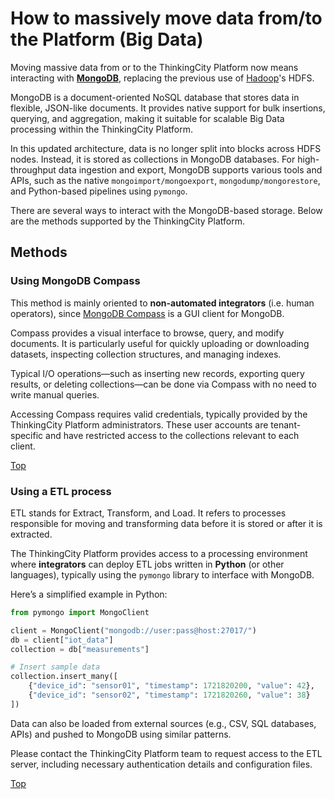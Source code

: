 # <a name="top"></a>How to massively move data from/to the Platform (Big Data)
Moving massive data from or to the ThinkingCity Platform now means interacting with [**MongoDB**](https://www.mongodb.com), replacing the previous use of [Hadoop](http://hadoop.apache.org/)'s HDFS.

MongoDB is a document-oriented NoSQL database that stores data in flexible, JSON-like documents. It provides native support for bulk insertions, querying, and aggregation, making it suitable for scalable Big Data processing within the ThinkingCity Platform.

In this updated architecture, data is no longer split into blocks across HDFS nodes. Instead, it is stored as collections in MongoDB databases. For high-throughput data ingestion and export, MongoDB supports various tools and APIs, such as the native `mongoimport/mongoexport`, `mongodump/mongorestore`, and Python-based pipelines using `pymongo`.

There are several ways to interact with the MongoDB-based storage. Below are the methods supported by the ThinkingCity Platform.


## Methods
### Using MongoDB Compass
This method is mainly oriented to **non-automated integrators** (i.e. human operators), since [MongoDB Compass](https://www.mongodb.com/products/compass) is a GUI client for MongoDB.

Compass provides a visual interface to browse, query, and modify documents. It is particularly useful for quickly uploading or downloading datasets, inspecting collection structures, and managing indexes.

Typical I/O operations—such as inserting new records, exporting query results, or deleting collections—can be done via Compass with no need to write manual queries.

Accessing Compass requires valid credentials, typically provided by the ThinkingCity Platform administrators. These user accounts are tenant-specific and have restricted access to the collections relevant to each client.

[Top](#top)

### Using a ETL process
ETL stands for Extract, Transform, and Load. It refers to processes responsible for moving and transforming data before it is stored or after it is extracted.

The ThinkingCity Platform provides access to a processing environment where **integrators** can deploy ETL jobs written in **Python** (or other languages), typically using the `pymongo` library to interface with MongoDB.

Here’s a simplified example in Python:

```python
from pymongo import MongoClient

client = MongoClient("mongodb://user:pass@host:27017/")
db = client["iot_data"]
collection = db["measurements"]

# Insert sample data
collection.insert_many([
    {"device_id": "sensor01", "timestamp": 1721820200, "value": 42},
    {"device_id": "sensor02", "timestamp": 1721820260, "value": 38}
])
```
Data can also be loaded from external sources (e.g., CSV, SQL databases, APIs) and pushed to MongoDB using similar patterns.

Please contact the ThinkingCity Platform team to request access to the ETL server, including necessary authentication details and configuration files.

[Top](#top)
